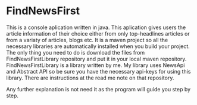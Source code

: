 # FindNewsFirst
This is a console aplication written in java. This aplication gives users the article information of their choice either from only top-headlines articles or
from a variaty of articles, blogs etc.
It is a maven project so all the necessary libraries are automatically installed when you build your project.
The only thing you need to do is download the files from FindNewsFirstLibrary repository and put it in your local maven repository. 
FindNewsFirstLibrary is a library written by me.
My library uses NewsApi and Abstract API so be sure you have the necessary api-keys for using this library.
There are instructions at the read me note on that repository.

Any further explanation is not need it as the program will guide you step by step.
